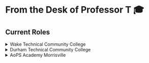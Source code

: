 # From the Desk of Professor T 🎓

## Current Roles

<details>
  <summary>Wake Technical Community College</summary>

 ### Details
  * Role: Instructor, Computer Programming and Development
  * Website: [Wake Technical Community College](https://www.waketech.edu/)
  * Courses:
    * **CSC 151**: Java Programming
    * **CTI 110**: Web Programming and Database Foundations
    * **[Repo](https://github.com/rtillies/rtillies.github.io)**: rtillies.github.io
</details>


<details>
  <summary>Durham Technical Community College</summary>

 ### Details
  * Role: **Instructor, Web & Software Development** 
  * Website: [Durham Technical Community College](https://www.durhamtech.edu/)
  * Courses:
    * **CSC 118**: Swift Programming
      * **[Repo](https://github.com/rtillies/SwiftFundamentals15)**: Develop in Swift Fundamentals Xcode 15
    * **CSC 151**: Java Programming
</details>


<details>
  <summary>AoPS Academy Morrisville</summary>

 ### Details
  * Role: **Instructor, Computer Science & Math**
  * Website: [AoPS Academy Morrisville](https://morrisville.aopsacademy.org/)
  * Courses:
    * **Computer Science**: Java Development
    * **Beast Academy** (Grades 2-5)
    * **Pre-Algebra** & **Algebra 1**
</details>

<!--
### Current Roles:
* **Instructor, Computer Programming and Development** | [Wake Technical Community College](https://www.waketech.edu/)
  * **CSC 151**: Java Programming
  * **CTI 110**: Web Programming and Database Foundations
    * **[Repo](https://github.com/rtillies/rtillies.github.io)**: rtillies.github.io

* **Instructor, Web & Software Development** | [Durham Technical Community College](https://www.durhamtech.edu/)
  * **CSC 118**: Swift Programming
    * **[Repo](https://github.com/rtillies/SwiftFundamentals15)**: Develop in Swift Fundamentals Xcode 15
  * **CSC 151**: Java Programming
 
* **Instructor, Computer Science & Math** | [AoPS Academy Morrisville](https://morrisville.aopsacademy.org/)
  * **Computer Science**: Java Development
  * **Beast Academy** (Grades 2-5)
  * **Pre-Algebra** & **Algebra 1**
-->

<!--
**rtillies/rtillies** is a ✨ _special_ ✨ repository because its `README.md` (this file) appears on your GitHub profile.

Here are some ideas to get you started:

- 🔭 I’m currently working on ...
- 🌱 I’m currently learning ...
- 👯 I’m looking to collaborate on ...
- 🤔 I’m looking for help with ...
- 💬 Ask me about ...
- 📫 How to reach me: ...
- 😄 Pronouns: ...
- ⚡ Fun fact: ...
-->
